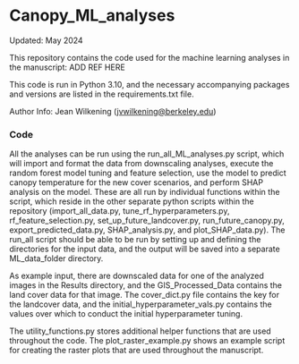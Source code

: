 # Canopy_ML_analyses

Updated: May 2024 

This repository contains the code used for the machine learning analyses in the manuscript: ADD REF HERE

This code is run in Python 3.10, and the necessary accompanying packages and versions are listed in the requirements.txt file.

Author Info: Jean Wilkening (jvwilkening@berkeley.edu)

### Code

All the analyses can be run using the run_all_ML_analyses.py script, which will import and format the data from downscaling analyses, execute the random forest model tuning and feature selection, use the model to predict canopy temperature for the new cover scenarios, and perform SHAP analysis on the model. These are all run by individual functions within the script, which reside in the other separate python scripts within the repository (import_all_data.py, tune_rf_hyperparameters.py, rf_feature_selection.py, set_up_future_landcover.py, run_future_canopy.py, export_predicted_data.py, SHAP_analysis.py, and plot_SHAP_data.py). The run_all script should be able to be run by setting up and defining the directories for the input data, and the output will be saved into a separate ML_data_folder directory.

As example input, there are downscaled data for one of the analyzed images in the Results directory, and the GIS_Processed_Data contains the land cover data for that image. The cover_dict.py file contains the key for the landcover data, and the initial_hyperparameter_vals.py contains the values over which to conduct the initial hyperparameter tuning. 

The utility_functions.py stores additional helper functions that are used throughout the code. The plot_raster_example.py shows an example script for creating the raster plots that are used throughout the manuscript.
